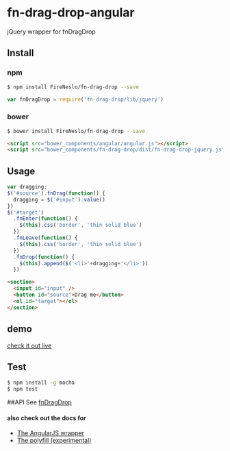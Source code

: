 fn-drag-drop-angular
===

jQuery wrapper for fnDragDrop

## Install
### npm
```bash
$ npm install FireNeslo/fn-drag-drop --save
```
```js
var fnDragDrop = require('fn-drag-drop/lib/jquery')
```
### bower
```bash
$ bower install FireNeslo/fn-drag-drop --save
```
```html
<script src="bower_components/angular/angular.js"></script>
<script src="bower_components/fn-drag-drop/dist/fn-drag-drop-jquery.js"></script>
```
## Usage
```js
var dragging;
$('#source').fnDrag(function() {
  dragging = $('#input').value()
})
$('#target')
  .fnEnter(function() {
    $(this).css('border', 'thin solid blue')
  })
  .fnLeave(function() {
    $(this).css('border', 'thin solid blue')
  })
  .fnDrop(function() {
    $(this).append($('<li>'+dragging+'</li>'))
  })
```
```html
<section>
  <input id="input" />
  <button id="source">Drag me</button>
  <ol id="target"></ol>
</section>
```
## demo
  [check it out live](http://fireneslo.github.io/fn-drag-drop/demo/jquery)

## Test
```bash
$ npm install -g mocha
$ npm test
```
##API
See [fnDragDrop](../README.md)

#### also check out the docs for
* [The AngularJS wrapper](angular.md)
* [The polyfill (experimental)](polyfill.md)
